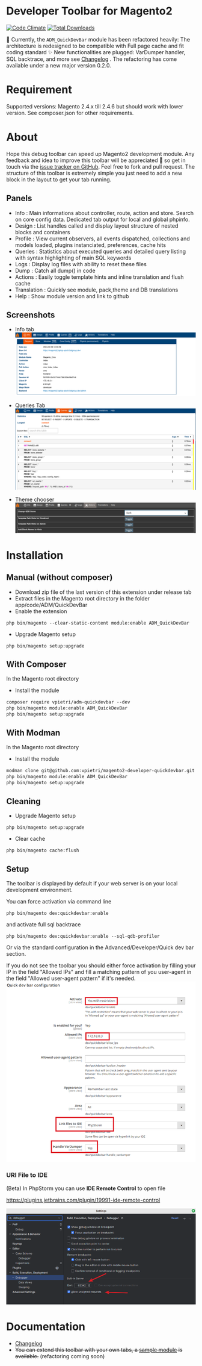 Developer Toolbar for Magento2
====================================

[![Code Climate](https://codeclimate.com/github/vpietri/magento2-developer-quickdevbar/badges/gpa.svg)](https://codeclimate.com/github/vpietri/magento2-developer-quickdevbar)
[![Total Downloads](https://poser.pugx.org/vpietri/adm-quickdevbar/downloads)](https://packagist.org/packages/vpietri/adm-quickdevbar)


:gift: Currently, the `ADM_QuickDevBar` module has been refactored heavily: The architecture is redesigned to be compatible with Full page cache and fit coding standard :sparkles: 
New functionalities are plugged: VarDumper handler, SQL backtrace, and more see [Changelog](doc/Changelog.md) . 
The refactoring has come available under a new major version 0.2.0. 

# Requirement

Supported versions: Magento 2.4.x till 2.4.6 but should work with lower version.
See composer.json for other requirements.

# About

Hope this debug toolbar can speed up Magento2 development module. Any feedback and idea to improve this toolbar will be appreciated :beers: so get in touch via the [issue tracker on GitHub](https://github.com/vpietri/magento2-developer-quickdevbar/issues). Feel free to fork and pull request.
The structure of this toolbar is extremely simple you just need to add a new block in the layout to get your tab running.

## Panels

- Info : Main informations about controller, route, action and store. Search on core config data. Dedicated tab output for local and global phpinfo.
- Design : List handles called and display layout structure of nested blocks and containers
- Profile : View current observers, all events dispatched, collections and models loaded, plugins instanciated, preferences, cache hits
- Queries :  Statistics about executed queries and detailed query listing with syntax highlighting of main SQL keywords
- Logs : Display log files with ability to reset these files
- Dump : Catch all dump() in code
- Actions : Easily toggle template hints and inline translation and flush cache
- Translation : Quickly see module, pack,theme and	DB translations
- Help : Show module version and link to github

## Screenshots

- Info tab
![](doc/images/qdb_screen_request.png)

- Queries Tab
![](doc/images/qdb_screen_queries.png)

- Theme chooser
![](doc/images/qdb_screen_dark.png)

# Installation

## Manual (without composer)

- Download zip file of the last version of this extension under release tab
- Extract files in the Magento root directory in the folder app/code/ADM/QuickDevBar
- Enable the extension
```
php bin/magento --clear-static-content module:enable ADM_QuickDevBar
```
- Upgrade Magento setup
```
php bin/magento setup:upgrade
```

## With Composer

In the Magento root directory

- Install the module
```
composer require vpietri/adm-quickdevbar --dev
php bin/magento module:enable ADM_QuickDevBar 
php bin/magento setup:upgrade
```

## With Modman

In the Magento root directory

- Install the module
```
modman clone git@github.com:vpietri/magento2-developer-quickdevbar.git
php bin/magento module:enable ADM_QuickDevBar 
php bin/magento setup:upgrade
```

## Cleaning

- Upgrade Magento setup
```
php bin/magento setup:upgrade
```

- Clear cache
```
php bin/magento cache:flush
```

## Setup

The toolbar is displayed by default if your web server is on your local development environment.

You can force activation via command line
```
php bin/magento dev:quickdevbar:enable
```
and activate full sql backtrace 
```
php bin/magento dev:quickdevbar:enable --sql-qdb-profiler
```

Or via the standard configuration in the Advanced/Developer/Quick dev bar section.

If you do not see the toolbar you should either force activation by filling your IP in the field "Allowed IPs" and fill a matching pattern of you user-agent in the field "Allowed user-agent pattern" if it's needed.
![](doc/images/qdb_screen_config_ko.png)


### URI File to IDE 

(Beta) In PhpStorm you can use **IDE Remote Control** to open file

https://plugins.jetbrains.com/plugin/19991-ide-remote-control

![](doc/images/phpstorm_debugger.png)

# Documentation

- [Changelog](doc/Changelog.md)
- ~~You can extend this toolbar with your own tabs, a [sample module](https://github.com/vpietri/magento2-brandnew_quikdevsample) is available.~~ (refactoring coming soon)
